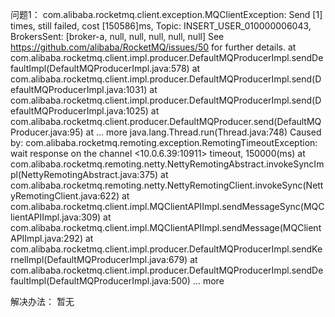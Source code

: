 
问题1：
com.alibaba.rocketmq.client.exception.MQClientException: Send [1] times, still failed, cost [150586]ms, Topic: INSERT_USER_010000006043, BrokersSent: [broker-a, null, null, null, null, null] See https://github.com/alibaba/RocketMQ/issues/50 for further details. at com.alibaba.rocketmq.client.impl.producer.DefaultMQProducerImpl.sendDefaultImpl(DefaultMQProducerImpl.java:578) at com.alibaba.rocketmq.client.impl.producer.DefaultMQProducerImpl.send(DefaultMQProducerImpl.java:1031) at com.alibaba.rocketmq.client.impl.producer.DefaultMQProducerImpl.send(DefaultMQProducerImpl.java:1025) at com.alibaba.rocketmq.client.producer.DefaultMQProducer.send(DefaultMQProducer.java:95) at
... more
java.lang.Thread.run(Thread.java:748) Caused by: com.alibaba.rocketmq.remoting.exception.RemotingTimeoutException: wait response on the channel <10.0.6.39:10911> timeout, 150000(ms) at com.alibaba.rocketmq.remoting.netty.NettyRemotingAbstract.invokeSyncImpl(NettyRemotingAbstract.java:375) at com.alibaba.rocketmq.remoting.netty.NettyRemotingClient.invokeSync(NettyRemotingClient.java:622) at com.alibaba.rocketmq.client.impl.MQClientAPIImpl.sendMessageSync(MQClientAPIImpl.java:309) at com.alibaba.rocketmq.client.impl.MQClientAPIImpl.sendMessage(MQClientAPIImpl.java:292) at com.alibaba.rocketmq.client.impl.producer.DefaultMQProducerImpl.sendKernelImpl(DefaultMQProducerImpl.java:679) at com.alibaba.rocketmq.client.impl.producer.DefaultMQProducerImpl.sendDefaultImpl(DefaultMQProducerImpl.java:500)
... more

解决办法：
暂无
